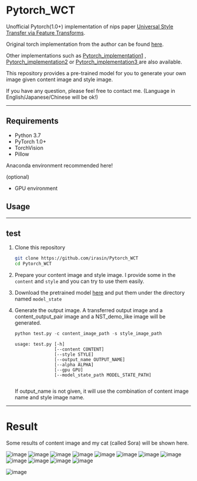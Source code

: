 # Pytorch_WCT

Unofficial Pytorch(1.0+) implementation of nips paper [Universal Style Transfer via Feature Transforms](https://arxiv.org/pdf/1705.08086.pdf).

Original torch implementation from the author can be found [here](https://github.com/Yijunmaverick/UniversalStyleTransfer).

Other implementations such as [Pytorch_implementation1](https://github.com/black-puppydog/PytorchWCT) , [Pytorch_implementation2](https://github.com/sunshineatnoon/PytorchWCT)  or [Pytorch_implementation3 ](https://github.com/pietrocarbo/deep-transfer)are also available.

This repository provides a pre-trained model for you to generate your own image given content image and style image. 

If you have any question, please feel free to contact me. (Language in English/Japanese/Chinese will be ok!)

------

## Requirements

- Python 3.7
- PyTorch 1.0+
- TorchVision
- Pillow

Anaconda environment recommended here!

(optional)

- GPU environment 



## Usage

------

## test

1. Clone this repository 

   ```bash
   git clone https://github.com/irasin/Pytorch_WCT
   cd Pytorch_WCT
   ```

2. Prepare your content image and style image. I provide some in the `content` and `style` and you can try to use them easily.

3. Download the pretrained model [here](https://drive.google.com/open?id=1tsaGnC7YbruBQNCp6qMmmaSTJiGuyoPA) and put them under the directory named `model_state`

4. Generate the output image. A transferred output image and a content_output_pair image and a NST_demo_like image will be generated.

   ```python
   python test.py -c content_image_path -s style_image_path
   ```

   ```
   usage: test.py [-h] 
                  [--content CONTENT] 
                  [--style STYLE]
                  [--output_name OUTPUT_NAME] 
                  [--alpha ALPHA] 
                  [--gpu GPU]
                  [--model_state_path MODEL_STATE_PATH]
   
   
   ```

   If output_name is not given, it will use the combination of content image name and style image name.

------

# Result

Some results of content image and my cat (called Sora) will be shown here.

![image](https://github.com/irasin/Pytorch_WCT/blob/master/res/IMG_0565_03_demo.jpg)
![image](https://github.com/irasin/Pytorch_WCT/blob/master/res/IMG_0565_04_demo.jpg)
![image](https://github.com/irasin/Pytorch_WCT/blob/master/res/IMG_0565_05_demo.jpg)
![image](https://github.com/irasin/Pytorch_WCT/blob/master/res/IMG_0565_1_demo.jpg)
![image](https://github.com/irasin/Pytorch_WCT/blob/master/res/IMG_0565_brideg_demo.jpg)
![image](https://github.com/irasin/Pytorch_WCT/blob/master/res/IMG_0565_feathers_demo.jpg)
![image](https://github.com/irasin/Pytorch_WCT/blob/master/res/IMG_0565_horse_demo.jpg)
![image](https://github.com/irasin/Pytorch_WCT/blob/master/res/IMG_0565_hosi_demo.jpg)
![image](https://github.com/irasin/Pytorch_WCT/blob/master/res/IMG_0565_hs6_demo.jpg)
![image](https://github.com/irasin/Pytorch_WCT/blob/master/res/IMG_0565_picasso_seated_nude_hr_demo.jpg.jpg)
![image](https://github.com/irasin/Pytorch_WCT/blob/master/res/IMG_0565_udnie_demo.jpg)
![image](https://github.com/irasin/Pytorch_WCT/blob/master/res/IMG_0565_wave_demo.jpg)


![image](https://github.com/irasin/Pytorch_WCT/blob/master/res/neko_hosi_transfer_demo.jpg)



